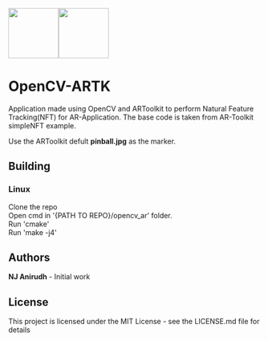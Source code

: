 <img src="https://qph.fs.quoracdn.net/main-qimg-57174d3e28e0d2780bfeae1b38d3a1c6" height="100"><img src="https://upload.wikimedia.org/wikipedia/commons/5/53/OpenCV_Logo_with_text.png" height="100">

# OpenCV-ARTK
Application made using OpenCV and ARToolkit to perform Natural Feature Tracking(NFT) for AR-Application.
The base code is taken from AR-Toolkit simpleNFT example. 

Use the ARToolkit defult **pinball.jpg** as the marker.

## Building
### Linux

Clone the repo      
Open cmd in  '{PATH TO REPO}/opencv_ar'  folder.     
Run 'cmake'    
Run 'make -j4'     

## Authors
**NJ Anirudh** - Initial work

## License
This project is licensed under the MIT License - see the LICENSE.md file for details
